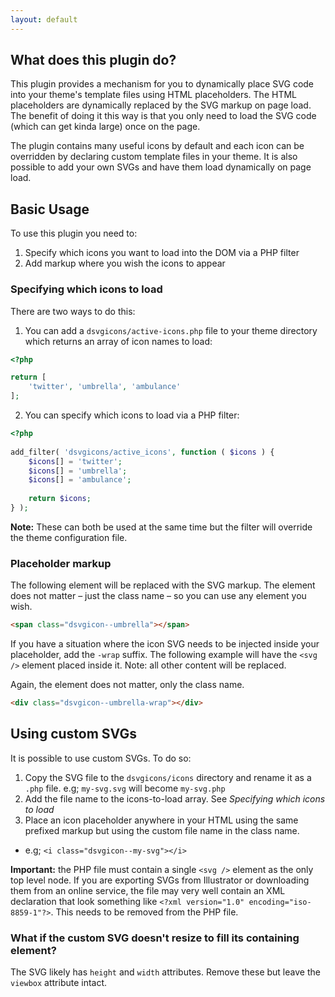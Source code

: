 ```yaml
---
layout: default
---
```


## What does this plugin do?

This plugin provides a mechanism for you to dynamically place SVG code into your theme's template files using HTML 
placeholders. The HTML placeholders are dynamically replaced by the SVG markup on page load. The benefit of doing it 
this way is that you only need to load the SVG code (which can get kinda large) once on the page.

The plugin contains many useful icons by default and each icon can be overridden by declaring custom template files in 
your theme. It is also possible to add your own SVGs and have them load dynamically on page load.  

## Basic Usage

To use this plugin you need to:

1. Specify which icons you want to load into the DOM via a PHP filter
1. Add markup where you wish the icons to appear

### Specifying which icons to load

There are two ways to do this:

1. You can add a `dsvgicons/active-icons.php` file to your theme directory which returns an array of icon names to load:

```php
<?php

return [
	'twitter', 'umbrella', 'ambulance'
];
```

2. You can specify which icons to load via a PHP filter:

```php
<?php
 
add_filter( 'dsvgicons/active_icons', function ( $icons ) {
	$icons[] = 'twitter';
	$icons[] = 'umbrella';
	$icons[] = 'ambulance';
	
    return $icons;
} );
```

**Note:** These can both be used at the same time but the filter will override the theme configuration file.

### Placeholder markup

The following element will be replaced with the SVG markup. The element does not matter – just the class name – so you 
can use any element you wish.

```html
<span class="dsvgicon--umbrella"></span>
```

If you have a situation where the icon SVG needs to be injected inside your placeholder, add the `-wrap` suffix. The 
following example will have the `<svg />` element placed inside it. Note: all other content will be replaced.

Again, the element does not matter, only the class name.  

```html
<div class="dsvgicon--umbrella-wrap"></div>
```

## Using custom SVGs

It is possible to use custom SVGs. To do so:

1. Copy the SVG file to the `dsvgicons/icons` directory and rename it as a `.php` file. e.g; `my-svg.svg` will become 
`my-svg.php`
1. Add the file name to the icons-to-load array. See _Specifying which icons to load_
1. Place an icon placeholder anywhere in your HTML using the same prefixed markup but using the custom file name in the 
class name.
  - e.g; `<i class="dsvgicon--my-svg"></i>`

**Important:** the PHP file must contain a single `<svg />` element as the only top level node. If you are exporting 
SVGs from Illustrator or downloading them from an online service, the file may very well contain an XML declaration that 
look something like `<?xml version="1.0" encoding="iso-8859-1"?>`. This needs to be removed from the PHP file.

### What if the custom SVG doesn't resize to fill its containing element? 

The SVG likely has `height` and `width` attributes. Remove these but leave the `viewbox` attribute intact. 